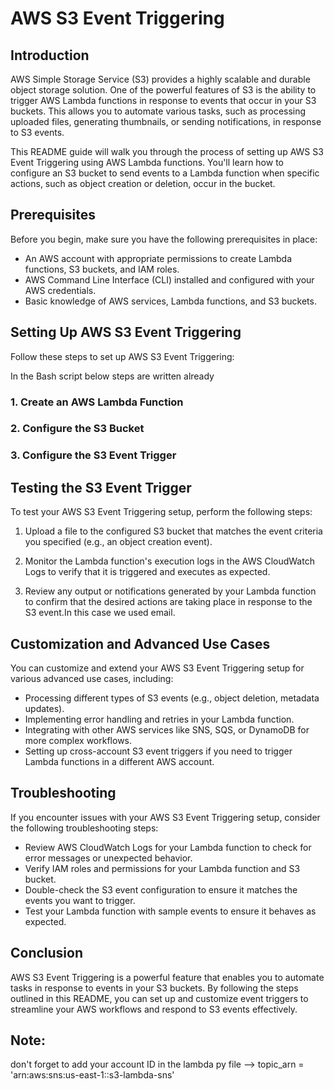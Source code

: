 # AWS S3 Event Triggering
## Introduction

AWS Simple Storage Service (S3) provides a highly scalable and durable object storage solution. One of the powerful features of S3 is the ability to trigger AWS Lambda functions in response to events that occur in your S3 buckets. This allows you to automate various tasks, such as processing uploaded files, generating thumbnails, or sending notifications, in response to S3 events.

This README guide will walk you through the process of setting up AWS S3 Event Triggering using AWS Lambda functions. You'll learn how to configure an S3 bucket to send events to a Lambda function when specific actions, such as object creation or deletion, occur in the bucket.

## Prerequisites

Before you begin, make sure you have the following prerequisites in place:

- An AWS account with appropriate permissions to create Lambda functions, S3 buckets, and IAM roles.
- AWS Command Line Interface (CLI) installed and configured with your AWS credentials.
- Basic knowledge of AWS services, Lambda functions, and S3 buckets.

## Setting Up AWS S3 Event Triggering

Follow these steps to set up AWS S3 Event Triggering:

In the Bash script below steps are written already
### 1. Create an AWS Lambda Function
### 2. Configure the S3 Bucket
### 3. Configure the S3 Event Trigger
## Testing the S3 Event Trigger

To test your AWS S3 Event Triggering setup, perform the following steps:

1. Upload a file to the configured S3 bucket that matches the event criteria you specified (e.g., an object creation event).

2. Monitor the Lambda function's execution logs in the AWS CloudWatch Logs to verify that it is triggered and executes as expected.

3. Review any output or notifications generated by your Lambda function to confirm that the desired actions are taking place in response to the S3 event.In this case we used email.

## Customization and Advanced Use Cases

You can customize and extend your AWS S3 Event Triggering setup for various advanced use cases, including:

- Processing different types of S3 events (e.g., object deletion, metadata updates).
- Implementing error handling and retries in your Lambda function.
- Integrating with other AWS services like SNS, SQS, or DynamoDB for more complex workflows.
- Setting up cross-account S3 event triggers if you need to trigger Lambda functions in a different AWS account.

## Troubleshooting

If you encounter issues with your AWS S3 Event Triggering setup, consider the following troubleshooting steps:

- Review AWS CloudWatch Logs for your Lambda function to check for error messages or unexpected behavior.
- Verify IAM roles and permissions for your Lambda function and S3 bucket.
- Double-check the S3 event configuration to ensure it matches the events you want to trigger.
- Test your Lambda function with sample events to ensure it behaves as expected.

## Conclusion

AWS S3 Event Triggering is a powerful feature that enables you to automate tasks in response to events in your S3 buckets. By following the steps outlined in this README, you can set up and customize event triggers to streamline your AWS workflows and respond to S3 events effectively.

## Note:
don't forget to add your account ID in the lambda py file --> topic_arn = 'arn:aws:sns:us-east-1:<account-id>:s3-lambda-sns'

